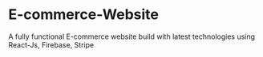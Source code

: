 # E-commerce-Website
A fully functional E-commerce website build with latest technologies using React-Js, Firebase, Stripe

